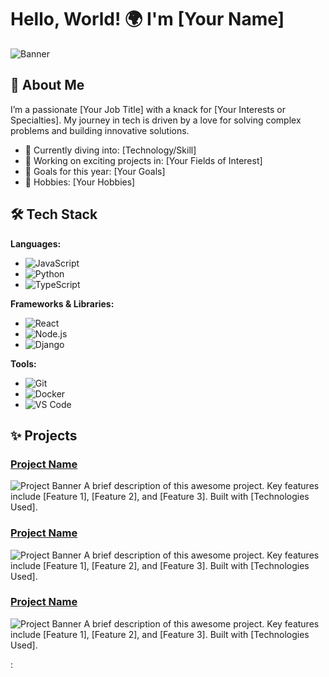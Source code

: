 # Hello, World! 🌍 I'm [Your Name]

![Banner](https://github.com/aamin88/your-repo-name/blob/main/banner.jpg)

## 🚀 About Me

I’m a passionate [Your Job Title] with a knack for [Your Interests or Specialties]. My journey in tech is driven by a love for solving complex problems and building innovative solutions.

- 🌱 Currently diving into: [Technology/Skill]
- 🔭 Working on exciting projects in: [Your Fields of Interest]
- 🎯 Goals for this year: [Your Goals]
- 🎨 Hobbies: [Your Hobbies]

## 🛠️ Tech Stack

**Languages:**

- ![JavaScript](https://img.shields.io/badge/-JavaScript-black?style=flat-square&logo=javascript)
- ![Python](https://img.shields.io/badge/-Python-black?style=flat-square&logo=python)
- ![TypeScript](https://img.shields.io/badge/-TypeScript-black?style=flat-square&logo=typescript)

**Frameworks & Libraries:**

- ![React](https://img.shields.io/badge/-React-black?style=flat-square&logo=react)
- ![Node.js](https://img.shields.io/badge/-Node.js-black?style=flat-square&logo=node.js)
- ![Django](https://img.shields.io/badge/-Django-black?style=flat-square&logo=django)

**Tools:**

- ![Git](https://img.shields.io/badge/-Git-black?style=flat-square&logo=git)
- ![Docker](https://img.shields.io/badge/-Docker-black?style=flat-square&logo=docker)
- ![VS Code](https://img.shields.io/badge/-VS%20Code-black?style=flat-square&logo=visual-studio-code)

## ✨ Projects

### [Project Name](https://github.com/your-username/project-repo)

![Project Banner](https://github.com/your-username/project-repo/blob/main/banner.jpg)
A brief description of this awesome project. Key features include [Feature 1], [Feature 2], and [Feature 3]. Built with [Technologies Used].

### [Project Name](https://github.com/your-username/project-repo)

![Project Banner](https://github.com/your-username/project-repo/blob/main/banner.jpg)
A brief description of this awesome project. Key features include [Feature 1], [Feature 2], and [Feature 3]. Built with [Technologies Used].

### [Project Name](https://github.com/your-username/project-repo)

![Project Banner](https://github.com/your-username/project-repo/blob/main/banner.jpg)
A brief description of this awesome project. Key features include [Feature 1], [Feature 2], and [Feature 3]. Built with [Technologies Used].


:



